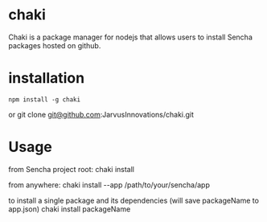 # chaki
Chaki is a package manager for nodejs that allows users to install Sencha packages hosted on github.

# installation
    npm install -g chaki
or
    git clone git@github.com:JarvusInnovations/chaki.git

# Usage
from Sencha project root:
    chaki install

from anywhere:
    chaki install --app /path/to/your/sencha/app
    
to install a single package and its dependencies (will save packageName to app.json)
    chaki install packageName

